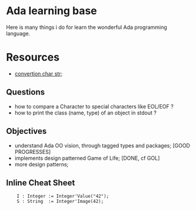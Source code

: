 # Ada learning base
Here is many things i do for learn the wonderful Ada programming language.  

# Resources
- [convertion char str](http://www.adapower.com/index.php?Command=Class&ClassID=Basics&CID=2);


## Questions
- how to compare a Character to special characters like EOL/EOF ?
- how to print the class (name, type) of an object in stdout ?


## Objectives
- understand Ada OO vision, through tagged types and packages; [GOOD PROGRESSES]
- implements design patterned Game of Life;  [DONE, cf GOL]
- more design patterns;


## Inline Cheat Sheet

        I : Integer := Integer'Value("42");
        S : String  := Integer'Image(42);


